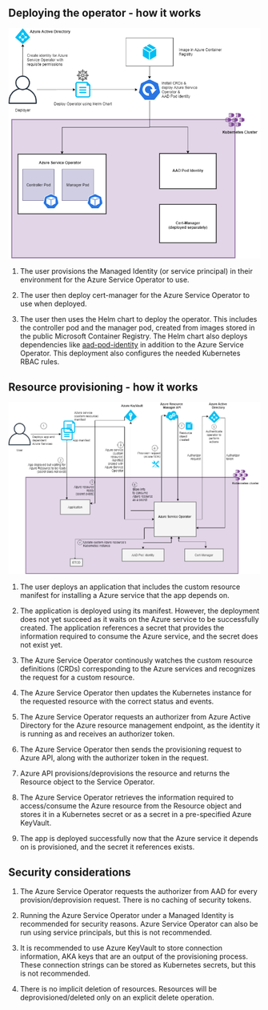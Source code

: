 ## Deploying the operator - how it works

![](/docs/images/Deploy%20Flow.png)

1. The user provisions the Managed Identity (or service principal) in their environment for the Azure Service Operator to use.
2. The user then deploy cert-manager for the Azure Service Operator to use when deployed.

3. The user then uses the Helm chart to deploy the operator. This includes the controller pod and the manager pod, created from images stored in the public Microsoft Container Registry. The Helm chart also deploys dependencies like [aad-pod-identity](https://github.com/Azure/aad-pod-identity) in addition to the Azure Service Operator. This deployment also configures the needed Kubernetes RBAC rules.


## Resource provisioning - how it works

![](/docs/images/ASO%20flow.png)

1. The user deploys an application that includes the custom resource manifest for installing a Azure service that the app depends on.

2. The application is deployed using its manifest. However, the deployment does not yet succeed as it waits on the Azure service to be successfully created. The application references a secret that provides the information required to consume the Azure service, and the secret does not exist yet.

3. The Azure Service Operator continously watches the custom resource definitions (CRDs) corresponding to the Azure services and recognizes the request for a custom resource.

4. The Azure Service Operator then updates the Kubernetes instance for the requested resource with the correct status and events.

5. The Azure Service Operator requests an authorizer from Azure Active Directory for the Azure resource management endpoint, as the identity it is running as and receives an authorizer token.

6. The Azure Service Operator then sends the provisioning request to Azure API, along with the authorizer token in the request.

7. Azure API provisions/deprovisions the resource and returns the Resource object to the Service Operator.

8. The Azure Service Operator retrieves the information required to access/consume the Azure resource from the Resource object and stores it in a Kubernetes secret or as a secret in a pre-specified Azure KeyVault.

9. The app is deployed successfully now that the Azure service it depends on is provisioned, and the secret it references exists.

## Security considerations

1. The Azure Service Operator requests the authorizer from AAD for every provision/deprovision request. There is no caching of security tokens.

2. Running the Azure Service Operator under a Managed Identity is recommended for security reasons. Azure Service Operator can also be run using service principals, but this is not recommended.

3. It is recommended to use Azure KeyVault to store connection information, AKA keys that are an output of the provisioning process. These connection strings can be stored as Kubernetes secrets, but this is not recommended.

4. There is no implicit deletion of resources. Resources will be deprovisioned/deleted only on an explicit delete operation.
